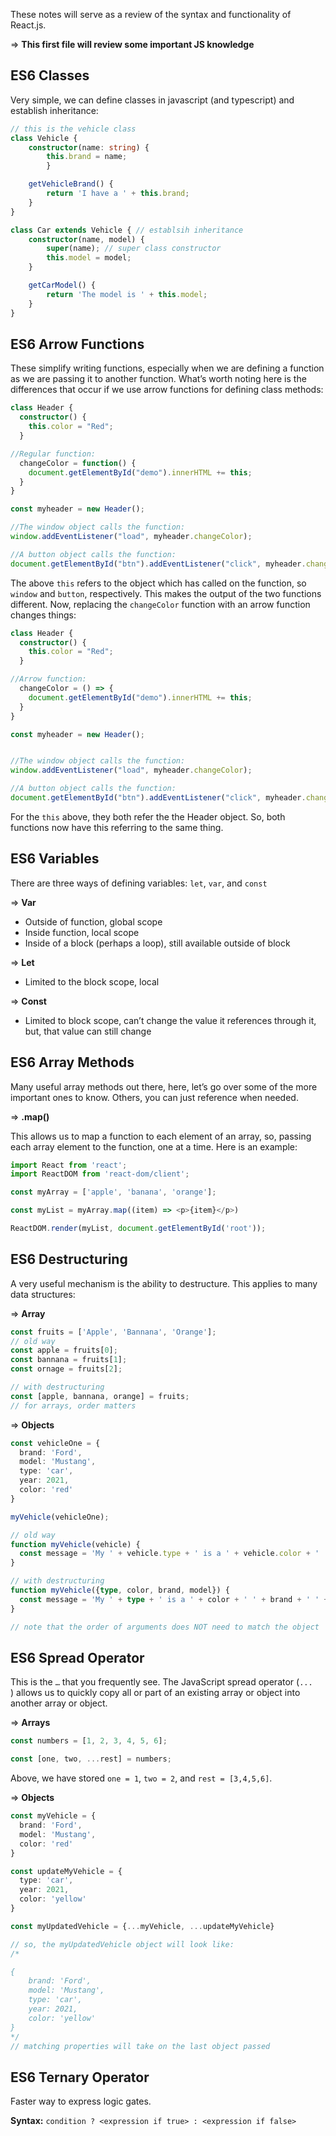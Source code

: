 These notes will serve as a review of the syntax and functionality of React.js.

⇒ **This first file will review some important JS knowledge**

## ES6 Classes

Very simple, we can define classes in javascript (and typescript) and establish inheritance:

```TypeScript
// this is the vehicle class
class Vehicle {
	constructor(name: string) {
		this.brand = name;
		}

	getVehicleBrand() {
		return 'I have a ' + this.brand;
	}
}

class Car extends Vehicle { // establsih inheritance 
	constructor(name, model) {
		super(name); // super class constructor 
		this.model = model;
	} 

	getCarModel() {
		return 'The model is ' + this.model;
	}
}
```

## ES6 Arrow Functions

These simplify writing functions, especially when we are defining a function as we are passing it to another function. What’s worth noting here is the differences that occur if we use arrow functions for defining class methods:

```TypeScript
class Header {
  constructor() {
    this.color = "Red";
  }

//Regular function:
  changeColor = function() {
    document.getElementById("demo").innerHTML += this;
  }
}

const myheader = new Header();

//The window object calls the function:
window.addEventListener("load", myheader.changeColor);

//A button object calls the function:
document.getElementById("btn").addEventListener("click", myheader.changeColor);
```

  

The above `this` refers to the object which has called on the function, so `window` and `button`, respectively. This makes the output of the two functions different. Now, replacing the `changeColor` function with an arrow function changes things:

```TypeScript
class Header {
  constructor() {
    this.color = "Red";
  }

//Arrow function:
  changeColor = () => {
    document.getElementById("demo").innerHTML += this;
  }
}

const myheader = new Header();


//The window object calls the function:
window.addEventListener("load", myheader.changeColor);

//A button object calls the function:
document.getElementById("btn").addEventListener("click", myheader.changeColor);
```

  

For the `this` above, they both refer the the Header object. So, both functions now have this referring to the same thing.

## ES6 Variables

There are three ways of defining variables: `let`, `var`, and `const`

  

⇒ **Var**

- Outside of function, global scope
- Inside function, local scope
- Inside of a block (perhaps a loop), still available outside of block

  

⇒ **Let**

- Limited to the block scope, local

⇒ **Const**

- Limited to block scope, can’t change the value it references through it, but, that value can still change

## ES6 Array Methods

Many useful array methods out there, here, let’s go over some of the more important ones to know. Others, you can just reference when needed.

  

⇒ **.map()**

This allows us to map a function to each element of an array, so, passing each array element to the function, one at a time. Here is an example:

```TypeScript
import React from 'react';
import ReactDOM from 'react-dom/client';

const myArray = ['apple', 'banana', 'orange'];

const myList = myArray.map((item) => <p>{item}</p>)

ReactDOM.render(myList, document.getElementById('root'));
```

## ES6 Destructuring

A very useful mechanism is the ability to destructure. This applies to many data structures:

  

⇒ **Array**

```TypeScript
const fruits = ['Apple', 'Bannana', 'Orange'];
// old way 
const apple = fruits[0];
const bannana = fruits[1];
const ornage = fruits[2];

// with destructuring 
const [apple, bannana, orange] = fruits;
// for arrays, order matters 
```

⇒ **Objects**

```TypeScript
const vehicleOne = {
  brand: 'Ford',
  model: 'Mustang',
  type: 'car',
  year: 2021, 
  color: 'red'
}

myVehicle(vehicleOne);

// old way
function myVehicle(vehicle) {
  const message = 'My ' + vehicle.type + ' is a ' + vehicle.color + ' ' + vehicle.brand + ' ' + vehicle.model + '.';
}

// with destructuring
function myVehicle({type, color, brand, model}) {
  const message = 'My ' + type + ' is a ' + color + ' ' + brand + ' ' + model + '.';
}

// note that the order of arguments does NOT need to match the object
```

## ES6 Spread Operator

This is the `…` that you frequently see. The JavaScript spread operator (`...`  
) allows us to quickly copy all or part of an existing array or object into another array or object.  

⇒ **Arrays**

```TypeScript
const numbers = [1, 2, 3, 4, 5, 6];

const [one, two, ...rest] = numbers;
```

Above, we have stored `one = 1`, `two = 2`, and `rest = [3,4,5,6]`.

⇒ **Objects**

```TypeScript
const myVehicle = {
  brand: 'Ford',
  model: 'Mustang',
  color: 'red'
}

const updateMyVehicle = {
  type: 'car',
  year: 2021, 
  color: 'yellow'
}

const myUpdatedVehicle = {...myVehicle, ...updateMyVehicle}

// so, the myUpdatedVehicle object will look like:
/*

{
	brand: 'Ford',
	model: 'Mustang',
	type: 'car',
	year: 2021,
	color: 'yellow'
}
*/
// matching properties will take on the last object passed 
```

  

## ES6 Ternary Operator

Faster way to express logic gates.

**Syntax:** `condition ? <expression if true> : <expression if false>`